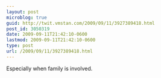 ```yaml
---
layout: post
microblog: true
guid: http://twit.vmstan.com/2009/09/11/3927389418.html
post_id: 3050319
date: 2009-09-11T21:42:10-0600
lastmod: 2009-09-11T21:42:10-0600
type: post
url: /2009/09/11/3927389418.html
---
```

Especially when family is involved.
